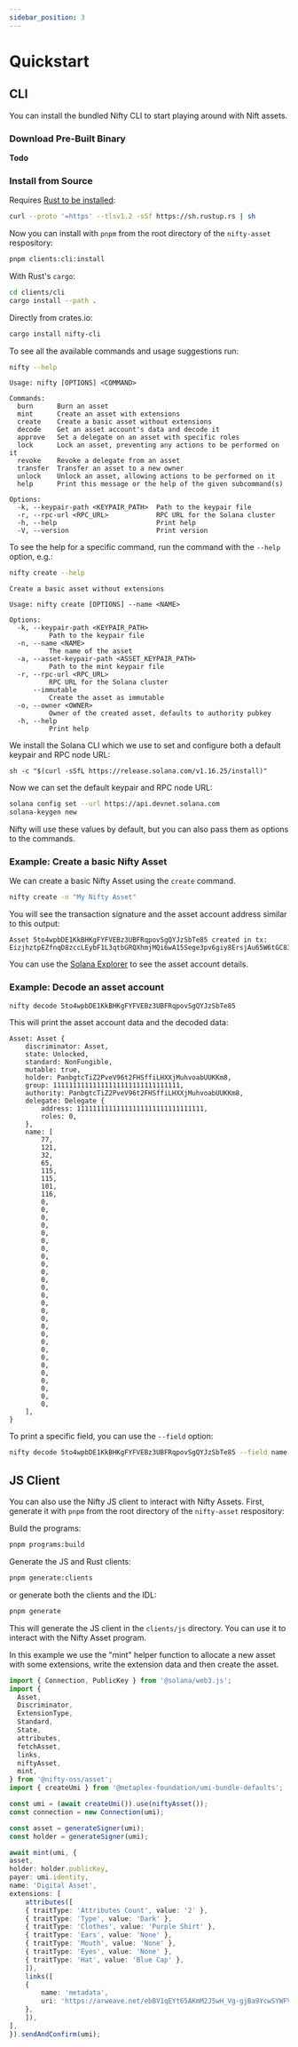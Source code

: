 ```yaml
---
sidebar_position: 3
---
```


# Quickstart

## CLI

You can install the bundled Nifty CLI to start playing around with Nift assets.

### Download Pre-Built Binary

**Todo**

### Install from Source

Requires [Rust to be installed](https://www.rust-lang.org/learn/get-started):

```bash
curl --proto '=https' --tlsv1.2 -sSf https://sh.rustup.rs | sh
```

Now you can install with `pnpm` from the root directory of the `nifty-asset` respository:

```bash
pnpm clients:cli:install
```

With Rust's `cargo`:

```bash
cd clients/cli
cargo install --path .
```

Directly from crates.io:

```bash
cargo install nifty-cli
```

To see all the available commands and usage suggestions run:

```bash
nifty --help
```

```
Usage: nifty [OPTIONS] <COMMAND>

Commands:
  burn      Burn an asset
  mint      Create an asset with extensions
  create    Create a basic asset without extensions
  decode    Get an asset account's data and decode it
  approve   Set a delegate on an asset with specific roles
  lock      Lock an asset, preventing any actions to be performed on it
  revoke    Revoke a delegate from an asset
  transfer  Transfer an asset to a new owner
  unlock    Unlock an asset, allowing actions to be performed on it
  help      Print this message or the help of the given subcommand(s)

Options:
  -k, --keypair-path <KEYPAIR_PATH>  Path to the keypair file
  -r, --rpc-url <RPC_URL>            RPC URL for the Solana cluster
  -h, --help                         Print help
  -V, --version                      Print version
```

To see the help for a specific command, run the command with the `--help` option, e.g.:

```bash
nifty create --help
```

```
Create a basic asset without extensions

Usage: nifty create [OPTIONS] --name <NAME>

Options:
  -k, --keypair-path <KEYPAIR_PATH>
          Path to the keypair file
  -n, --name <NAME>
          The name of the asset
  -a, --asset-keypair-path <ASSET_KEYPAIR_PATH>
          Path to the mint keypair file
  -r, --rpc-url <RPC_URL>
          RPC URL for the Solana cluster
      --immutable
          Create the asset as immutable
  -o, --owner <OWNER>
          Owner of the created asset, defaults to authority pubkey
  -h, --help
          Print help
```



We install the Solana CLI which we use to set and configure both a default keypair and RPC node URL:

```
sh -c "$(curl -sSfL https://release.solana.com/v1.16.25/install)"
```

Now we can set the default keypair and RPC node URL:

```bash
solana config set --url https://api.devnet.solana.com
solana-keygen new
```

Nifty will use these values by default, but you can also pass them as options to the commands.


### Example: Create a basic Nifty Asset

We can create a basic Nifty Asset using the `create` command. 
```bash
nifty create -n "My Nifty Asset"
```
You will see the transaction signature and the asset account address similar to this output:

```
Asset 5to4wpbDE1KkBHKgFYFVEBz3UBFRqpovSgQYJzSbTe85 created in tx: EizjhztpEZfnqD8zccLEybF1L3qtbGRQXhmjMQi6wA15Sege3pv6giy8ErsjAu65W6tGC83UU185CEt4tYAkGP8
```

You can use the [Solana Explorer](https://explorer.solana.com/) to see the asset account details.


### Example: Decode an asset account

```bash
nifty decode 5to4wpbDE1KkBHKgFYFVEBz3UBFRqpovSgQYJzSbTe85
```

This will print the asset account data and the decoded data:

```
Asset: Asset {
    discriminator: Asset,
    state: Unlocked,
    standard: NonFungible,
    mutable: true,
    holder: PanbgtcTiZ2PveV96t2FHSffiLHXXjMuhvoabUUKKm8,
    group: 11111111111111111111111111111111,
    authority: PanbgtcTiZ2PveV96t2FHSffiLHXXjMuhvoabUUKKm8,
    delegate: Delegate {
        address: 11111111111111111111111111111111,
        roles: 0,
    },
    name: [
        77,
        121,
        32,
        65,
        115,
        115,
        101,
        116,
        0,
        0,
        0,
        0,
        0,
        0,
        0,
        0,
        0,
        0,
        0,
        0,
        0,
        0,
        0,
        0,
        0,
        0,
        0,
        0,
        0,
        0,
        0,
        0,
        0,
        0,
        0,
    ],
}
```

To print a specific field, you can use the `--field` option:

```bash
nifty decode 5to4wpbDE1KkBHKgFYFVEBz3UBFRqpovSgQYJzSbTe85 --field name
```

## JS Client

You can also use the Nifty JS client to interact with Nifty Assets. First, generate it with `pnpm` from the root directory of the `nifty-asset` respository:

Build the programs:

```bash
pnpm programs:build
```

Generate the JS and Rust clients:

```bash
pnpm generate:clients
```

or generate both the clients and the IDL:

```bash
pnpm generate
```

This will generate the JS client in the `clients/js` directory. You can use it to interact with the Nifty Asset program.

In this example we use the "mint" helper function to allocate a new asset with some extensions, write the extension data and then
create the asset.

```typescript
import { Connection, PublicKey } from '@solana/web3.js';
import {
  Asset,
  Discriminator,
  ExtensionType,
  Standard,
  State,
  attributes,
  fetchAsset,
  links,
  niftyAsset,
  mint,
} from '@nifty-oss/asset';
import { createUmi } from '@metaplex-foundation/umi-bundle-defaults';

const umi = (await createUmi()).use(niftyAsset());
const connection = new Connection(umi);

const asset = generateSigner(umi);
const holder = generateSigner(umi);

await mint(umi, {
asset,
holder: holder.publicKey,
payer: umi.identity,
name: 'Digital Asset',
extensions: [
    attributes([
    { traitType: 'Attributes Count', value: '2' },
    { traitType: 'Type', value: 'Dark' },
    { traitType: 'Clothes', value: 'Purple Shirt' },
    { traitType: 'Ears', value: 'None' },
    { traitType: 'Mouth', value: 'None' },
    { traitType: 'Eyes', value: 'None' },
    { traitType: 'Hat', value: 'Blue Cap' },
    ]),
    links([
    {
        name: 'metadata',
        uri: 'https://arweave.net/ebBV1qEYt65AKmM2J5wH_Vg-gjBa9YcwSYWFVt0rw9w',
    },
    ]),
],
}).sendAndConfirm(umi);
```
